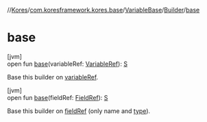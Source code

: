 //[Kores](../../../../index.md)/[com.koresframework.kores.base](../../index.md)/[VariableBase](../index.md)/[Builder](index.md)/[base](base.md)

# base

[jvm]\
open fun [base](base.md)(variableRef: [VariableRef](../../../com.koresframework.kores.common/-variable-ref/index.md)): [S](index.md)

Base this builder on [variableRef](base.md).

[jvm]\
open fun [base](base.md)(fieldRef: [FieldRef](../../../com.koresframework.kores.common/-field-ref/index.md)): [S](index.md)

Base this builder on [fieldRef](base.md) (only name and [type](type.md)).
